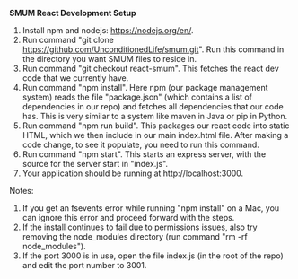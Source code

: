 **SMUM React Development Setup**

1. Install npm and nodejs: https://nodejs.org/en/.
2. Run command "git clone https://github.com/UnconditionedLife/smum.git". Run this command in the directory you want SMUM files to reside in.
3. Run command "git checkout react-smum". This fetches the react dev code that we currently have.
4. Run command "npm install". Here npm (our package management system) reads the file "package.json" (which contains a list of dependencies in our repo) and fetches all dependencies that our code has. This is very similar to a system like maven in Java or pip in Python.
5. Run command "npm run build". This packages our react code into static HTML, which we then include in our main index.html file. After making a code change, to see it populate, you need to run this command.
6. Run command "npm start". This starts an express server, with the source for the server start in "index.js".
7. Your application should be running at http://localhost:3000.

Notes:
1. If you get an fsevents error while running "npm install" on a Mac, you can ignore this error and proceed forward with the steps.
2. If the install continues to fail due to permissions issues, also try removing the node_modules directory (run command "rm -rf node_modules").
3. If the port 3000 is in use, open the file index.js (in the root of the repo) and edit the port number to 3001.
